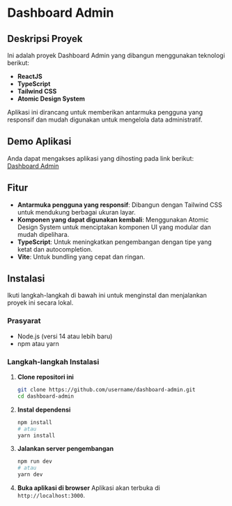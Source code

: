 # Dashboard Admin

## Deskripsi Proyek

Ini adalah proyek Dashboard Admin yang dibangun menggunakan teknologi berikut:
- **ReactJS**
- **TypeScript**
- **Tailwind CSS**
- **Atomic Design System**

Aplikasi ini dirancang untuk memberikan antarmuka pengguna yang responsif dan mudah digunakan untuk mengelola data administratif.

## Demo Aplikasi

Anda dapat mengakses aplikasi yang dihosting pada link berikut:
[Dashboard Admin](https://dashboard-admin-alpha-jet.vercel.app/)

## Fitur

- **Antarmuka pengguna yang responsif**: Dibangun dengan Tailwind CSS untuk mendukung berbagai ukuran layar.
- **Komponen yang dapat digunakan kembali**: Menggunakan Atomic Design System untuk menciptakan komponen UI yang modular dan mudah dipelihara.
- **TypeScript**: Untuk meningkatkan pengembangan dengan tipe yang ketat dan autocompletion.
- **Vite**: Untuk bundling yang cepat dan ringan.

## Instalasi

Ikuti langkah-langkah di bawah ini untuk menginstal dan menjalankan proyek ini secara lokal.

### Prasyarat

- Node.js (versi 14 atau lebih baru)
- npm atau yarn

### Langkah-langkah Instalasi

1. **Clone repositori ini**
    ```bash
    git clone https://github.com/username/dashboard-admin.git
    cd dashboard-admin
    ```

2. **Instal dependensi**
    ```bash
    npm install
    # atau
    yarn install
    ```

3. **Jalankan server pengembangan**
    ```bash
    npm run dev
    # atau
    yarn dev
    ```

4. **Buka aplikasi di browser**
    Aplikasi akan terbuka di `http://localhost:3000`.


